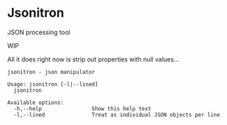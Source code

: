 
# Jsonitron

JSON processing tool

WIP

All it does right now is strip out properties with null values... 

    jsonitron - json manipulator

    Usage: jsonitron [-l|--lined]
      jsonitron

    Available options:
      -h,--help                Show this help text
      -l,--lined               Treat as individual JSON objects per line

